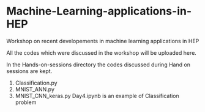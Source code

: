 # Machine-Learning-applications-in-HEP
Workshop on recent developements in machine learning applications in HEP


All the codes which were discussed in the workshop will be uploaded here.

In the Hands-on-sessions directory the codes discussed during Hand on sessions are kept. 
   1. Classification.py
   2. MNIST_ANN.py
   3. MNIST_CNN_keras.py
Day4.ipynb is an example of Classification problem